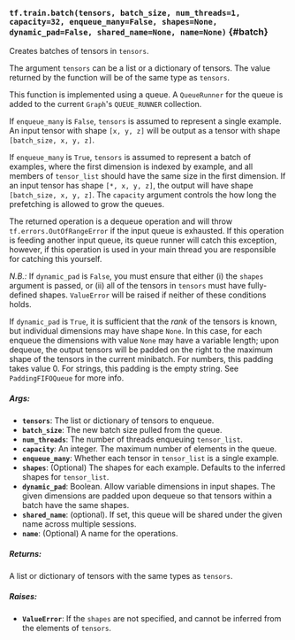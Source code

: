 ### `tf.train.batch(tensors, batch_size, num_threads=1, capacity=32, enqueue_many=False, shapes=None, dynamic_pad=False, shared_name=None, name=None)` {#batch}

Creates batches of tensors in `tensors`.

The argument `tensors` can be a list or a dictionary of tensors.
The value returned by the function will be of the same type
as `tensors`.

This function is implemented using a queue. A `QueueRunner` for the
queue is added to the current `Graph`'s `QUEUE_RUNNER` collection.

If `enqueue_many` is `False`, `tensors` is assumed to represent a single
example.  An input tensor with shape `[x, y, z]` will be output as a tensor
with shape `[batch_size, x, y, z]`.

If `enqueue_many` is `True`, `tensors` is assumed to represent a batch of
examples, where the first dimension is indexed by example, and all members of
`tensor_list` should have the same size in the first dimension.  If an input
tensor has shape `[*, x, y, z]`, the output will have shape `[batch_size, x,
y, z]`.  The `capacity` argument controls the how long the prefetching is
allowed to grow the queues.

The returned operation is a dequeue operation and will throw
`tf.errors.OutOfRangeError` if the input queue is exhausted. If this
operation is feeding another input queue, its queue runner will catch
this exception, however, if this operation is used in your main thread
you are responsible for catching this yourself.

*N.B.:* If `dynamic_pad` is `False`, you must ensure that either
(i) the `shapes` argument is passed, or (ii) all of the tensors in
`tensors` must have fully-defined shapes. `ValueError` will be
raised if neither of these conditions holds.

If `dynamic_pad` is `True`, it is sufficient that the *rank* of the
tensors is known, but individual dimensions may have shape `None`.
In this case, for each enqueue the dimensions with value `None`
may have a variable length; upon dequeue, the output tensors will be padded
on the right to the maximum shape of the tensors in the current minibatch.
For numbers, this padding takes value 0.  For strings, this padding is
the empty string.  See `PaddingFIFOQueue` for more info.

##### Args:


*  <b>`tensors`</b>: The list or dictionary of tensors to enqueue.
*  <b>`batch_size`</b>: The new batch size pulled from the queue.
*  <b>`num_threads`</b>: The number of threads enqueuing `tensor_list`.
*  <b>`capacity`</b>: An integer. The maximum number of elements in the queue.
*  <b>`enqueue_many`</b>: Whether each tensor in `tensor_list` is a single example.
*  <b>`shapes`</b>: (Optional) The shapes for each example.  Defaults to the
    inferred shapes for `tensor_list`.
*  <b>`dynamic_pad`</b>: Boolean.  Allow variable dimensions in input shapes.
    The given dimensions are padded upon dequeue so that tensors within a
    batch have the same shapes.
*  <b>`shared_name`</b>: (optional). If set, this queue will be shared under the given
    name across multiple sessions.
*  <b>`name`</b>: (Optional) A name for the operations.

##### Returns:

  A list or dictionary of tensors with the same types as `tensors`.

##### Raises:


*  <b>`ValueError`</b>: If the `shapes` are not specified, and cannot be
    inferred from the elements of `tensors`.

